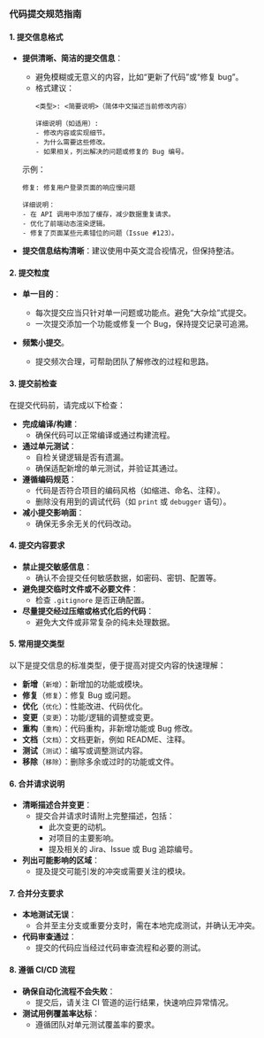### **代码提交规范指南**

#### **1. 提交信息格式**
- **提供清晰、简洁的提交信息**：
  - 避免模糊或无意义的内容，比如“更新了代码”或“修复 bug”。
  - 格式建议：
    ```
    <类型>: <简要说明>（简体中文描述当前修改内容）
    
    详细说明（如适用）:
    - 修改内容或实现细节。
    - 为什么需要这些修改。
    - 如果相关，列出解决的问题或修复的 Bug 编号。
    ```
  示例：
  ```
  修复: 修复用户登录页面的响应慢问题

  详细说明：
  - 在 API 调用中添加了缓存，减少数据重复请求。
  - 优化了前端动态渲染逻辑。
  - 修复了页面某些元素错位的问题（Issue #123）。
  ```

- **提交信息结构清晰**：建议使用中英文混合视情况，但保持整洁。

#### **2. 提交粒度**
- **单一目的**：
  - 每次提交应当只针对单一问题或功能点。避免“大杂烩”式提交。
  - 一次提交添加一个功能或修复一个 Bug，保持提交记录可追溯。

- **频繁小提交**。
  - 提交频次合理，可帮助团队了解修改的过程和思路。

#### **3. 提交前检查**
在提交代码前，请完成以下检查：
- **完成编译/构建**：
  - 确保代码可以正常编译或通过构建流程。
- **通过单元测试**：
  - 自检关键逻辑是否有遗漏。
  - 确保适配新增的单元测试，并验证其通过。
- **遵循编码规范**：
  - 代码是否符合项目的编码风格（如缩进、命名、注释）。
  - 删除没有用到的调试代码（如 `print` 或 `debugger` 语句）。
- **减小提交影响面**：
  - 确保无多余无关的代码改动。

#### **4. 提交内容要求**
- **禁止提交敏感信息**：
  - 确认不会提交任何敏感数据，如密码、密钥、配置等。
- **避免提交临时文件或不必要文件**：
  - 检查 `.gitignore` 是否正确配置。
- **尽量提交经过压缩或格式化后的代码**：
  - 避免大文件或非常复杂的纯未处理数据。
  
#### **5. 常用提交类型**
以下是提交信息的标准类型，便于提高对提交内容的快速理解：
  - **新增**（`新增`）：新增加的功能或模块。
  - **修复**（`修复`）：修复 Bug 或问题。
  - **优化**（`优化`）：性能改进、代码优化。
  - **变更**（`变更`）：功能/逻辑的调整或变更。
  - **重构**（`重构`）：代码重构，非新增功能或 Bug 修改。
  - **文档**（`文档`）：文档更新，例如 README、注释。
  - **测试**（`测试`）：编写或调整测试内容。
  - **移除**（`移除`）：删除多余或过时的功能或文件。

#### **6. 合并请求说明**
- **清晰描述合并变更**：
  - 提交合并请求时请附上完整描述，包括：
    - 此次变更的动机。
    - 对项目的主要影响。
    - 提及相关的 Jira、Issue 或 Bug 追踪编号。
- **列出可能影响的区域**：
  - 提及提交可能引发的冲突或需要关注的模块。

#### **7. 合并分支要求**
- **本地测试无误**：
  - 合并至主分支或重要分支时，需在本地完成测试，并确认无冲突。
- **代码审查通过**：
  - 提交的代码应当经过代码审查流程和必要的测试。

#### **8. 遵循 CI/CD 流程**
- **确保自动化流程不会失败**：
  - 提交后，请关注 CI 管道的运行结果，快速响应异常情况。
- **测试用例覆盖率达标**：
  - 遵循团队对单元测试覆盖率的要求。
